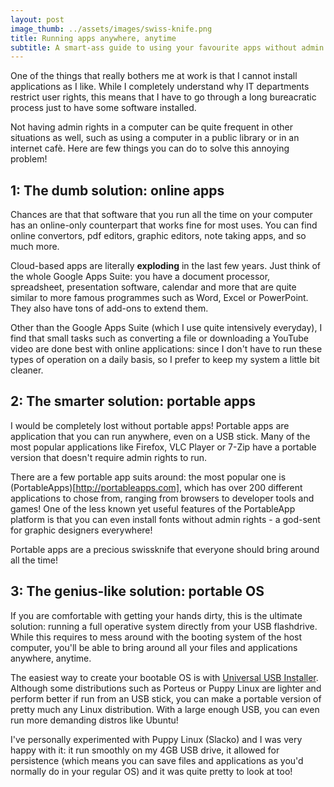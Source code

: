 ```yaml
---
layout: post
image_thumb: ../assets/images/swiss-knife.png
title: Running apps anywhere, anytime
subtitle: A smart-ass guide to using your favourite apps without admin rights
---
```


One of the things that really bothers me at work is that I cannot install applications as I like. While I completely understand why IT departments restrict user rights, this means that I have to go through a long bureacratic process just to have some software installed.

Not having admin rights in a computer can be quite frequent in other situations as well, such as using a computer in a public library or in an internet cafè. Here are few things you can do to solve this annoying problem!

## 1: The dumb solution: online apps
Chances are that that software that you run all the time on your computer has an online-only counterpart that works fine for most uses. You can find online convertors, pdf editors, graphic editors, note taking apps, and so much more.

Cloud-based apps are literally **exploding** in the last few years. Just think of the whole Google Apps Suite: you have a document processor, spreadsheet, presentation software, calendar and more that are quite similar to more famous programmes such as Word, Excel or PowerPoint. They also have tons of add-ons to extend them. 

Other than the Google Apps Suite (which I use quite intensively everyday), I find that small tasks such as converting a file or downloading a YouTube video are done best with online applications: since I don't have to run these types of operation on a daily basis, so I prefer to keep my system a little bit cleaner.

## 2: The smarter solution: portable apps
I would be completely lost without portable apps! Portable apps are application that you can run anywhere, even on a USB stick. Many of the most popular applications like Firefox, VLC Player or 7-Zip have a portable version that doesn't require admin rights  to run.

There are a few portable app suits around: the most popular one is (PortableApps)[http://portableapps.com], which has over 200 different applications to chose from, ranging from browsers to developer tools and games!
One of the less known yet useful features of the PortableApp platform is that you can even install fonts without admin rights - a god-sent for graphic designers everywhere!

Portable apps are a precious swissknife that everyone should bring around all the time!

## 3: The genius-like solution: portable OS
If you are comfortable with getting your hands dirty, this is the ultimate solution: running a full operative system directly from your USB flashdrive. While this requires to mess around with the booting system of the host computer, you'll be able to bring around all your files and applications anywhere, anytime.

The easiest way to create your bootable OS is with [Universal USB Installer](https://www.pendrivelinux.com/). Although some distributions such as Porteus or Puppy Linux are lighter and perform better if run from an USB stick, you can make a portable version of pretty much any Linux distribution. With a large enough USB, you can even run more demanding distros like Ubuntu!

I've personally experimented with Puppy Linux (Slacko) and I was very happy with it: it run smoothly on my 4GB USB drive, it allowed for persistence (which means you can save files and applications as you'd normally do in your regular OS) and it was quite pretty to look at too!


